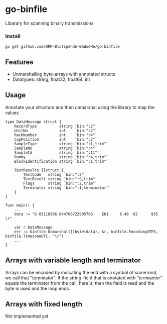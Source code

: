 # go-binfile
Libarary for scanning binary transmissions

### Install
```go get github.com/DRK-Blutspende-BaWueHe/go-binfile```

## Features
  * Unmarshalling byte-arrays with annotated structs
  * Datatypes: string, float32, float64, int

## Usage
Annotate your structure and then unmarshal using the library to map the values
```
type DataMessage struct {
	RecordType          string `bin:":2"`      
	UnitNo              int    `bin:":2"`      
	RackNumber          int    `bin:":4"`      
	CupPosition         int    `bin:":2"`      
	SampleType          string `bin:":1,trim"` 
	SampleNo            string `bin:":4"`      
	SampleId            string `bin:":11"`     
	Dummy               string `bin:":4,trim"` 
	BlockIdentification string `bin:":1,trim"` 

	TestResults []struct {
		TestCode   string `bin:":2"`            
		TestResult string `bin:":9,trim"`       
		Flags      string `bin:":2,trim"`       
		Terminator string `bin:":1,terminator"` 
	}
}

func main() {
    ...
    data := "D 03116506 044760722905768    E61     6.40  62      935  \r"
	
    var r DataMessage
	err := binfile.Unmarshal([]byte(data), &r, binfile.EncodingUTF8, binfile.TimezoneUTC, "\r")
    ...
}
```

## Arrays with variable length and terminator
Arrays can be encoded by indicating the end with a symbol of some kind, we call that "terminator". If the string-field that is anotated with "termiantor" equals the terminator from the call, here \r, then the field is read and the byte is used and the loop ends. 

## Arrays with fixed length
Not implemented yet

    